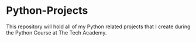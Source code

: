 # Python-Projects

This repository will hold all of my Python related projects that I create during the Python Course at The Tech Academy.

